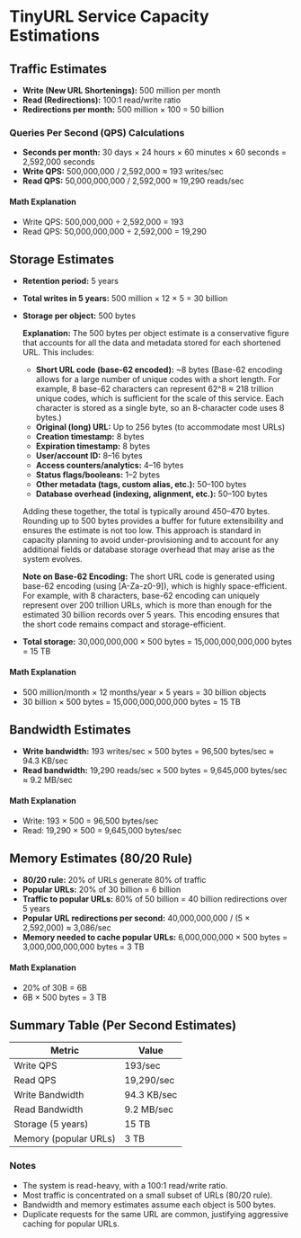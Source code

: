 # TinyURL Service Capacity Estimations

## Traffic Estimates
- **Write (New URL Shortenings):** 500 million per month
- **Read (Redirections):** 100:1 read/write ratio
- **Redirections per month:** 500 million × 100 = 50 billion

### Queries Per Second (QPS) Calculations
- **Seconds per month:** 30 days × 24 hours × 60 minutes × 60 seconds = 2,592,000 seconds
- **Write QPS:** 500,000,000 / 2,592,000 ≈ 193 writes/sec
- **Read QPS:** 50,000,000,000 / 2,592,000 ≈ 19,290 reads/sec

#### Math Explanation
- Write QPS: 500,000,000 ÷ 2,592,000 = 193
- Read QPS: 50,000,000,000 ÷ 2,592,000 = 19,290

## Storage Estimates
- **Retention period:** 5 years
- **Total writes in 5 years:** 500 million × 12 × 5 = 30 billion
- **Storage per object:** 500 bytes

  **Explanation:**
  The 500 bytes per object estimate is a conservative figure that accounts for all the data and metadata stored for each shortened URL. This includes:
  - **Short URL code (base-62 encoded):** ~8 bytes (Base-62 encoding allows for a large number of unique codes with a short length. For example, 8 base-62 characters can represent 62^8 ≈ 218 trillion unique codes, which is sufficient for the scale of this service. Each character is stored as a single byte, so an 8-character code uses 8 bytes.)
  - **Original (long) URL:** Up to 256 bytes (to accommodate most URLs)
  - **Creation timestamp:** 8 bytes
  - **Expiration timestamp:** 8 bytes
  - **User/account ID:** 8–16 bytes
  - **Access counters/analytics:** 4–16 bytes
  - **Status flags/booleans:** 1–2 bytes
  - **Other metadata (tags, custom alias, etc.):** 50–100 bytes
  - **Database overhead (indexing, alignment, etc.):** 50–100 bytes

  Adding these together, the total is typically around 450–470 bytes. Rounding up to 500 bytes provides a buffer for future extensibility and ensures the estimate is not too low. This approach is standard in capacity planning to avoid under-provisioning and to account for any additional fields or database storage overhead that may arise as the system evolves.

  **Note on Base-62 Encoding:**
  The short URL code is generated using base-62 encoding (using [A-Za-z0-9]), which is highly space-efficient. For example, with 8 characters, base-62 encoding can uniquely represent over 200 trillion URLs, which is more than enough for the estimated 30 billion records over 5 years. This encoding ensures that the short code remains compact and storage-efficient.

- **Total storage:** 30,000,000,000 × 500 bytes = 15,000,000,000,000 bytes = 15 TB

#### Math Explanation
- 500 million/month × 12 months/year × 5 years = 30 billion objects
- 30 billion × 500 bytes = 15,000,000,000,000 bytes = 15 TB

## Bandwidth Estimates
- **Write bandwidth:** 193 writes/sec × 500 bytes = 96,500 bytes/sec ≈ 94.3 KB/sec
- **Read bandwidth:** 19,290 reads/sec × 500 bytes = 9,645,000 bytes/sec ≈ 9.2 MB/sec

#### Math Explanation
- Write: 193 × 500 = 96,500 bytes/sec
- Read: 19,290 × 500 = 9,645,000 bytes/sec

## Memory Estimates (80/20 Rule)
- **80/20 rule:** 20% of URLs generate 80% of traffic
- **Popular URLs:** 20% of 30 billion = 6 billion
- **Traffic to popular URLs:** 80% of 50 billion = 40 billion redirections over 5 years
- **Popular URL redirections per second:** 40,000,000,000 / (5 × 2,592,000) ≈ 3,086/sec
- **Memory needed to cache popular URLs:** 6,000,000,000 × 500 bytes = 3,000,000,000,000 bytes = 3 TB

#### Math Explanation
- 20% of 30B = 6B
- 6B × 500 bytes = 3 TB

## Summary Table (Per Second Estimates)
| Metric                | Value                |
|-----------------------|---------------------|
| Write QPS             | 193/sec             |
| Read QPS              | 19,290/sec          |
| Write Bandwidth       | 94.3 KB/sec         |
| Read Bandwidth        | 9.2 MB/sec          |
| Storage (5 years)     | 15 TB               |
| Memory (popular URLs) | 3 TB                |

### Notes
- The system is read-heavy, with a 100:1 read/write ratio.
- Most traffic is concentrated on a small subset of URLs (80/20 rule).
- Bandwidth and memory estimates assume each object is 500 bytes.
- Duplicate requests for the same URL are common, justifying aggressive caching for popular URLs. 
